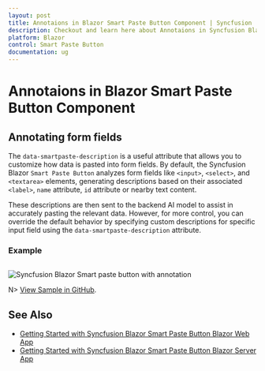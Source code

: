 ```yaml
---
layout: post
title: Annotaions in Blazor Smart Paste Button Component | Syncfusion
description: Checkout and learn here about Annotaions in Syncfusion Blazor Smart Paste Button component and much more.
platform: Blazor
control: Smart Paste Button
documentation: ug
---
```


# Annotaions in Blazor Smart Paste Button Component

## Annotating form fields

The `data-smartpaste-description` is a useful attribute that allows you to customize how data is pasted into form fields. By default, the Syncfusion Blazor `Smart Paste Button` analyzes form fields like `<input>`, `<select>`, and `<textarea>` elements, generating descriptions based on their associated `<label>`, `name` attribute, `id` attribute or nearby text content.

These descriptions are then sent to the backend AI model to assist in accurately pasting the relevant data. However, for more control, you can override the default behavior by specifying custom descriptions for specific input field using the `data-smartpaste-description` attribute.

### Example

```cshtml

```

![Syncfusion Blazor Smart paste button with annotation](./images/SparklineDimension/blazor-sparkline-chart-container-size.png)

N> [View Sample in GitHub](https://github.com/syncfusion/smart-ai-samples/tree/master/blazor).

## See Also

* [Getting Started with Syncfusion Blazor Smart Paste Button Blazor Web App](https://blazor.syncfusion.com/documentation/smart-paste/getting-started-webapp)
* [Getting Started with Syncfusion Blazor Smart Paste Button Blazor Server App](https://blazor.syncfusion.com/documentation/smart-paste/getting-started)
